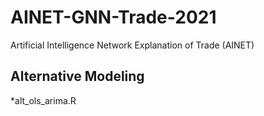 # AINET-GNN-Trade-2021
Artificial Intelligence Network Explanation of Trade (AINET)


## Alternative Modeling
*alt_ols_arima.R

